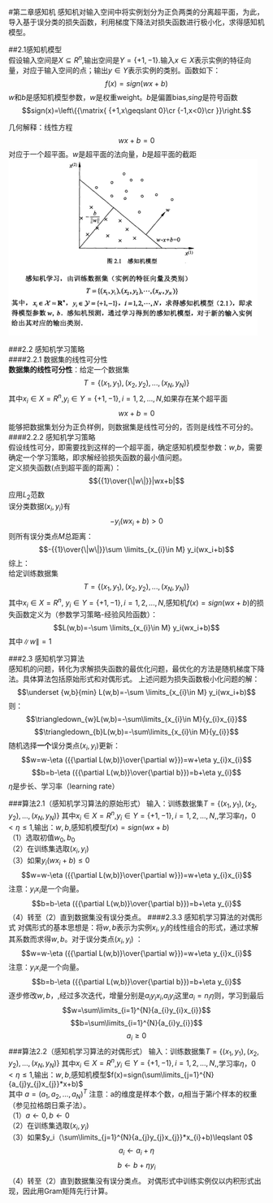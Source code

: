 #第二章感知机
感知机对输入空间中将实例划分为正负两类的分离超平面，为此，导入基于误分类的损失函数，利用梯度下降法对损失函数进行极小化，求得感知机模型。

##2.1感知机模型  
假设输入空间是$X\subseteq R^{n}$,输出空间是$Y=\{+1,-1\}$.输入$x\in X$表示实例的特征向量，对应于输入空间的点；输出$y\in Y$表示实例的类别。函数如下：  
$$f(x)=sign(wx+b)$$
$w$和$b$是感知机模型参数，$w$是权重weight。$b$是偏置bias,$sing$是符号函数
$$sign(x)=\left\{{\matrix{
{+1,x\geqslant 0}\cr
{-1,x<0}\cr
}}\right.$$

几何解释：线性方程  
$$wx+b=0$$
对应于一个超平面。$w$是超平面的法向量，$b$是超平面的截距
![](./感知机超平面模型-2章.png)

###2.2 感知机学习策略  
####2.2.1 数据集的线性可分性  
**数据集的线性可分性**：给定一个数据集
$$T=\{(x_{1},y_{1}),(x_{2},y_{2}),...,(x_{N},y_{N})\}$$
其中$x_{i}\in X=R^{n}$,$y_{i}\in Y=\{+1,-1\},i=1,2,...,N,$如果存在某个超平面
$$wx+b=0$$
能够把数据集划分为正负样例，则数据集是线性可分的，否则是线性不可分的。
####2.2.2 感知机学习策略  
假设线性可分，即需要找到这样的一个超平面，确定感知机模型参数：$w$,$b$，需要确定一个学习策略，即求解经验损失函数的最小值问题。  
定义损失函数(点到超平面的距离）：
$${{1}\over{\|w\|}}|wx+b|$$
应用$L_2$范数  
误分类数据$(x_i,y_i)$有  
$$-y_i(wx_i+b)>0$$
则所有误分类点$M$总距离：  
$$-{{1}\over{\|w\|}}\sum \limits_{x_{i}\in M} y_i(wx_i+b)$$
综上：  
给定训练数据集
$$T=\{(x_{1},y_{1}),(x_{2},y_{2}),...,(x_{N},y_{N})\}$$
其中$x_{i}\in X=R^{n}$, $y_{i}\in Y=\{+1,-1\},i=1,2,...,N,$感知机$f(x)=sign(wx+b)$的损失函数定义为（参数学习策略-经验风险函数）：  
$$L(w,b)=-\sum \limits_{x_{i}\in M} y_i(wx_i+b)$$
其中$\|w\|=1$

###2.3 感知机学习算法  
感知机的问题，转化为求解损失函数的最优化问题，最优化的方法是随机梯度下降法。具体算法包括原始形式和对偶形式。
上述问题为损失函数极小化问题的解：
$$\underset {w,b}{min} L(w,b)=-\sum \limits_{x_{i}\in M} y_i(wx_i+b)$$
则：  
$$\triangledown_{w}L(w,b)=-\sum\limits_{x_{i}\in M}{y_{i}x_{i}}$$
$$\triangledown_{b}L(w,b)=-\sum\limits_{x_{i}\in M}{y_{i}}$$
随机选择**一个**误分类点$(x_i,y_i)$更新：
$$w=w-\eta ({{\partial L(w,b)}\over{\partial w}})=w+\eta y_{i}x_{i}$$
$$b=b-\eta ({{\partial L(w,b)}\over{\partial b}})=b+\eta y_{i}$$
$\eta$是步长、学习率（learning rate）

###算法2.1（感知机学习算法的原始形式）
输入：训练数据集$T=\{(x_{1},y_{1}),(x_{2},y_{2}),...,(x_{N},y_{N})\}$
其中$x_{i}\in X=R^{n}$,$y_{i}\in Y=\{+1,-1\},i=1,2,...,N,$,学习率$\eta，0<\eta\leqslant 1$,输出：$w,b$,感知机模型$f(x)=sign(wx+b)$  
（1）选取初值$w_0,b_0$  
（2）在训练集选取$(x_i,y_i)$  
（3）如果$y_i(wx_i+b)\leqslant0$  
$$w=w-\eta ({{\partial L(w,b)}\over{\partial w}})=w+\eta y_{i}x_{i}$$
注意：$y_ix_i$是一个向量。
$$b=b-\eta ({{\partial L(w,b)}\over{\partial b}})=b+\eta y_{i}$$
（4）转至（2）直到数据集没有误分类点。
####2.3.3 感知机学习算法的对偶形式
对偶形式的基本思想是：将$w,b$表示为实例$x_i,y_i$的线性组合的形式，通过求解其系数而求得$w,b$。对于误分类点$(x_i,y_i)$ ：
$$w=w-\eta ({{\partial L(w,b)}\over{\partial w}})=w+\eta y_{i}x_{i}$$
注意：$y_ix_i$是一个向量。
$$b=b-\eta ({{\partial L(w,b)}\over{\partial b}})=b+\eta y_{i}$$
逐步修改$w,b$，,经过多次迭代，增量分别是$a_iy_ix_i$,$a_iy_i$这里$a_i=n_i\eta$则，学习到最后
$$w=\sum\limits_{i=1}^{N}{a_{i}y_{i}x_{i}}$$
$$b=\sum\limits_{i=1}^{N}{a_{i}y_{i}}$$
$$a_i\geqslant 0$$
###算法2.2（感知机学习算法的对偶形式）
输入：训练数据集$T=\{(x_{1},y_{1}),(x_{2},y_{2}),...,(x_{N},y_{N})\}$
其中$x_{i}\in X=R^{n}$,$y_{i}\in Y=\{+1,-1\},i=1,2,...,N,$,学习率$\eta，0<\eta\leqslant 1$,输出：$w,b$,感知机模型$f(x)=sign(\sum\limits_{j=1}^{N}{a_{j}y_{j}x_{j}}*x+b)$  
其中 $a=(a_1,a_2,...,a_N)^T$  注意：a的维度是样本个数，$a_i$相当于第$i$个样本的权重（参见拉格朗日乘子法）。  
（1）$a \leftarrow 0,b \leftarrow 0$  
（2）在训练集选取$(x_i,y_i)$    
（3）如果$y_i（\sum\limits_{j=1}^{N}{a_{j}y_{j}x_{j}}*x_{i}+b)\leqslant 0$ 
$${a_{i}\leftarrow a_{i}+\eta}$$
$${b\leftarrow b+\eta y_{i}}$$
（4）转至（2）直到数据集没有误分类点。
对偶形式中训练实例仅以内积形式出现，因此用Gram矩阵先行计算。

	
